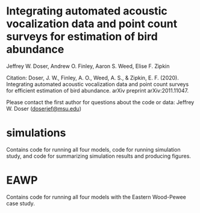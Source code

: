 # Integrating automated acoustic vocalization data and point count surveys for estimation of bird abundance

Jeffrey W. Doser, Andrew O. Finley, Aaron S. Weed, Elise F. Zipkin

Citation: Doser, J. W., Finley, A. O., Weed, A. S., & Zipkin, E. F. (2020). Integrating automated acoustic vocalization data and point count surveys for efficient estimation of bird abundance. arXiv preprint arXiv:2011.11047.

Please contact the first author for questions about the code or data: Jeffrey W. Doser (doserjef@msu.edu)

# simulations

Contains code for running all four models, code for running simulation study, and code for summarizing simulation results and producing figures. 

# EAWP

Contains code for running all four models with the Eastern Wood-Pewee case study. 

